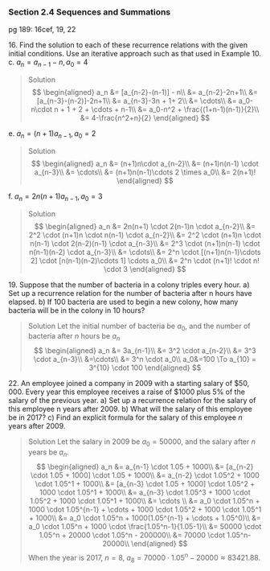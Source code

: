 ### Section 2.4 Sequences and Summations
pg 189: 16cef, 19, 22

16\. Find the solution to each of these recurrence relations with the given initial conditions. Use an iterative approach such as that used in Example 10.
c. $a_n = a_{n-1} - n, a_0 = 4$
>Solution
$$
\begin{aligned}
a_n &= [a_{n-2}-(n-1)] - n\\
&= a_{n-2}-2n+1\\
&= [a_{n-3}-(n-2)]-2n+1\\
&= a_{n-3}-3n + 1+ 2\\
&= \cdots\\
&= a_0- n\cdot n + 1 + 2 + \cdots + n-1\\
&= a_0-n^2 + \frac{(1+n-1)(n-1)}{2}\\
&= 4-\frac{n^2+n}{2}
\end{aligned}
$$

e. $a_n = (n+1)a_{n-1}, a_0 = 2$
>Solution
$$
\begin{aligned}
a_n &= (n+1)n\cdot a_{n-2}\\
&= (n+1)n(n-1) \cdot a_{n-3}\\
&= \cdots\\
&= (n+1)n(n-1)\cdots 2 \times a_0\\
&= 2(n+1)!
\end{aligned}
$$

f. $a_n = 2n(n+1)a_{n-1}, a_0 = 3$
>Solution
$$
\begin{aligned}
a_n &= 2n(n+1) \cdot 2(n-1)n \cdot a_{n-2}\\
&= 2^2 \cdot (n+1)n \cdot n(n-1) \cdot a_{n-2}\\
&= 2^2 \cdot (n+1)n \cdot n(n-1) \cdot 2(n-2)(n-1) \cdot a_{n-3}\\
&= 2^3 \cdot (n+1)n(n-1) \cdot n(n-1)(n-2) \cdot a_{n-3}\\
&= \cdots\\
&= 2^n \cdot [(n+1)n(n-1)\cdots 2] \cdot [n(n-1)(n-2)\cdots 1] \cdots a_0\\
&= 2^n \cdot (n+1)! \cdot n! \cdot 3
\end{aligned}
$$

19\. Suppose that the number of bacteria in a colony triples every hour.
a) Set up a recurrence relation for the number of bacteria after n hours have elapsed.
b) If 100 bacteria are used to begin a new colony, how many bacteria will be in the colony in 10 hours?
>Solution
Let the initial number of bacteria be $a_0$, and the number of bacteria after $n$ hours be $a_n$
$$
\begin{aligned}
a_n &= 3a_{n-1}\\
&= 3^2 \cdot a_{n-2}\\
&= 3^3 \cdot a_{n-3}\\
&=\cdots\\
&= 3^n \cdot a_0\\
a_0&=100 \To a_{10} = 3^{10} \cdot 100
\end{aligned}
$$

22\. An employee joined a company in 2009 with a starting salary of $\$50,000$. Every year this employee receives a raise of $\$1000$ plus $5\%$ of the salary of the previous year.
a) Set up a recurrence relation for the salary of this employee n years after 2009.
b) What will the salary of this employee be in 2017?
c) Find an explicit formula for the salary of this employee $n$ years after 2009.
>Solution
Let the salary in 2009 be $a_0=50000$, and the salary after $n$ years be $a_n$.
$$
\begin{aligned}
a_n &= a_{n-1} \cdot 1.05 + 1000\\
&= [a_{n-2} \cdot 1.05 + 1000] \cdot 1.05 + 1000\\
&= a_{n-2} \cdot 1.05^2 + 1000 \cdot 1.05^1 + 1000\\
&= [a_{n-3} \cdot 1.05 + 1000] \cdot 1.05^2 + 1000 \cdot 1.05^1 + 1000\\
&= a_{n-3} \cdot 1.05^3 + 1000 \cdot 1.05^2 + 1000 \cdot 1.05^1 + 1000\\
&= \cdots \\
&= a_0 \cdot 1.05^n + 1000 \cdot 1.05^{n-1} + \cdots + 1000 \cdot 1.05^2 + 1000 \cdot 1.05^1 + 1000\\
&= a_0 \cdot 1.05^n + 1000(1.05^{n-1} + \cdots + 1.05^0)\\
&= a_0 \cdot 1.05^n + 1000 \cdot \frac{1.05^n-1}{1.05-1}\\
&= 50000 \cdot 1.05^n + 20000 \cdot 1.05^n - 200000\\
&= 70000 \cdot 1.05^n-20000\\
\end{aligned}
$$
When the year is 2017, $n=8$, $a_8= 70000 \cdot 1.05^n-20000 \approx 83421.88$.
